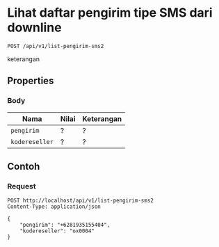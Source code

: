# Lihat daftar pengirim tipe SMS dari downline
```http
POST /api/v1/list-pengirim-sms2
```
keterangan
## Properties
### Body
Nama  | Nilai | Keterangan
--- | --- | ---
<code>pengirim</code> | ? | ?
<code>kodereseller</code> | ? | ?

## Contoh

### Request
```http
POST http://localhost/api/v1/list-pengirim-sms2
Content-Type: application/json

{
    "pengirim": "+6281935155404",
    "kodereseller": "ox0004"
}
```
